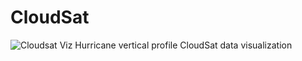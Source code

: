 # CloudSat
![Cloudsat Viz](https://user-images.githubusercontent.com/11246376/175119256-47a881e1-6815-492f-be70-788687e15104.png)
Hurricane vertical profile CloudSat data visualization
